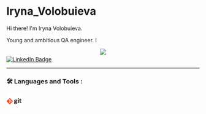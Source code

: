 # Iryna_Volobuieva
Hi there! I'm Iryna Volobuieva.

Young and ambitious QA engineer. I 

<div id="header" align="center">
  <img src= "https://media.giphy.com/media/VekcnHOwOI5So/giphy.gif" width="360"/>
</div>
<div id="badges">
  <a href="your-linkedin-URL">
    <img src="https://img.shields.io/badge/LinkedIn-blue?style=for-the-badge&logo=linkedin&logoColor=white" alt="LinkedIn Badge"/>
  </a>
</div>

---

### :hammer_and_wrench: Languages and Tools :
<div>
  <img src="https://github.com/devicons/devicon/blob/master/icons/git/git-original-wordmark.svg" title="Git" **alt="Git" width="40" height="40"/>
</div>
